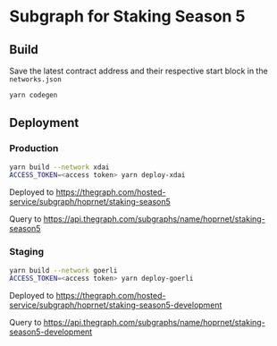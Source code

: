 # Subgraph for Staking Season 5

## Build
Save the latest contract address and their respective start block in the `networks.json`

```sh
yarn codegen
```

## Deployment

### Production
```sh
yarn build --network xdai
ACCESS_TOKEN=<access token> yarn deploy-xdai
```
Deployed to https://thegraph.com/hosted-service/subgraph/hoprnet/staking-season5

Query to https://api.thegraph.com/subgraphs/name/hoprnet/staking-season5


### Staging
```sh
yarn build --network goerli
ACCESS_TOKEN=<access token> yarn deploy-goerli
```
Deployed to https://thegraph.com/hosted-service/subgraph/hoprnet/staking-season5-development

Query to https://api.thegraph.com/subgraphs/name/hoprnet/staking-season5-development
